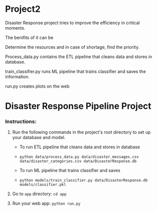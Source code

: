 # Project2
Disaster Response project tries to improve the efficiency in critical moments. 

The benifits of it can be

Determine the resources and in case of shortage, find the priority.



Process_data.py contains the ETL pipeline that cleans data and stores in database.

train_classifier.py runs ML pipeline that trains classifier and saves the information.

run.py creates plots on the web

# Disaster Response Pipeline Project

### Instructions:

1. Run the following commands in the project's root directory to set up your database and model.

    - To run ETL pipeline that cleans data and stores in database
    - 
        `python data/process_data.py data/disaster_messages.csv data/disaster_categories.csv data/DisasterResponse.db`
      
    - To run ML pipeline that trains classifier and saves
    - 
        `python models/train_classifier.py data/DisasterResponse.db models/classifier.pkl`

2. Go to `app` directory: `cd app`

3. Run your web app: `python run.py`

